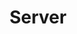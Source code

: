 ---
title: Server
list_title: WebPrint Server
type: app
platform: PHP
active: true
github: https://github.com/kduma-OSS/WebPrint-Server

draft: true
navigation: true
---